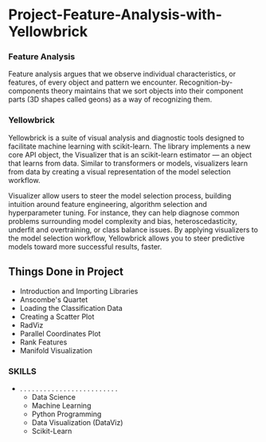 # Project-Feature-Analysis-with-Yellowbrick
### Feature Analysis
Feature analysis argues that we observe individual characteristics, or features, of every object and pattern we encounter. Recognition-by-components theory maintains that we sort objects into their component parts (3D shapes called geons) as a way of recognizing them.

### Yellowbrick
Yellowbrick is a suite of visual analysis and diagnostic tools designed to facilitate machine learning with scikit-learn. The library implements a new core API object, the Visualizer that is an scikit-learn estimator — an object that learns from data. Similar to transformers or models, visualizers learn from data by creating a visual representation of the model selection workflow.

Visualizer allow users to steer the model selection process, building intuition around feature engineering, algorithm selection and hyperparameter tuning. For instance, they can help diagnose common problems surrounding model complexity and bias, heteroscedasticity, underfit and overtraining, or class balance issues. By applying visualizers to the model selection workflow, Yellowbrick allows you to steer predictive models toward more successful results, faster.

## Things Done in Project
- Introduction and Importing Libraries
- Anscombe's Quartet
- Loading the Classification Data
- Creating a Scatter Plot
- RadViz
- Parallel Coordinates Plot
- Rank Features
- Manifold Visualization

### SKILLS 
- . . . . . . . . . . . . . . . . . . . . . . . . .
  - Data Science
  - Machine Learning
  - Python Programming
  - Data Visualization (DataViz)
  - Scikit-Learn
